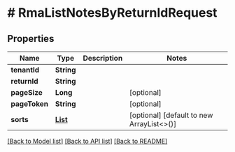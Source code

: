 # # RmaListNotesByReturnIdRequest


## Properties 


Name | Type | Description | Notes
------------ | ------------- | ------------- | -------------
**tenantId**| **String** |   |
**returnId**| **String** |   |
**pageSize**| **Long** |   | [optional]
**pageToken**| **String** |   | [optional]
**sorts**| [**List<RmaListNotesByReturnIdRequestSort>**](RmaListNotesByReturnIdRequestSort.md) |   | [optional] [default to new ArrayList<>()]


[[Back to Model list]](../../README.md#models) [[Back to API list]](../../README.md#endpoints) [[Back to README]](../../README.md)

